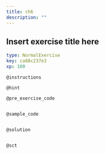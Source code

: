 ```yaml
---
title: ch6
description: ""
---
```


## Insert exercise title here

```yaml
type: NormalExercise
key: ca88c237e3
xp: 100
```



`@instructions`


`@hint`


`@pre_exercise_code`
```{python}

```

`@sample_code`
```{python}

```

`@solution`
```{python}

```

`@sct`
```{python}

```
